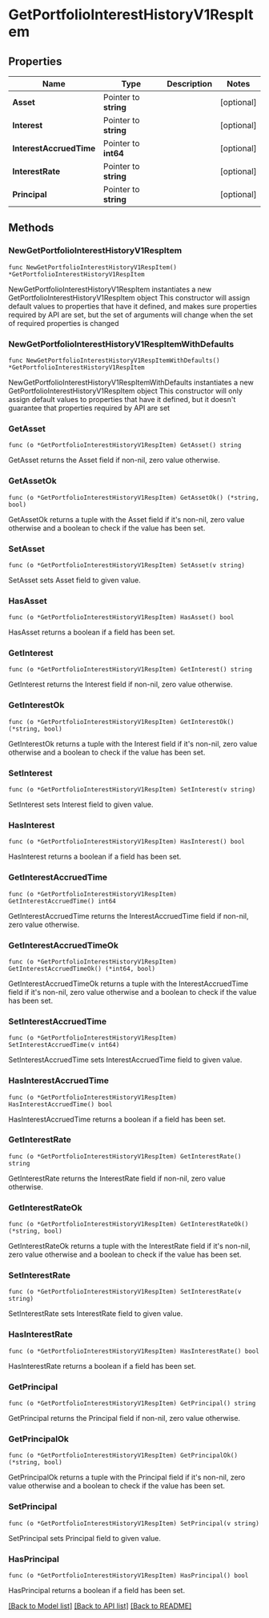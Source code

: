 # GetPortfolioInterestHistoryV1RespItem

## Properties

Name | Type | Description | Notes
------------ | ------------- | ------------- | -------------
**Asset** | Pointer to **string** |  | [optional] 
**Interest** | Pointer to **string** |  | [optional] 
**InterestAccruedTime** | Pointer to **int64** |  | [optional] 
**InterestRate** | Pointer to **string** |  | [optional] 
**Principal** | Pointer to **string** |  | [optional] 

## Methods

### NewGetPortfolioInterestHistoryV1RespItem

`func NewGetPortfolioInterestHistoryV1RespItem() *GetPortfolioInterestHistoryV1RespItem`

NewGetPortfolioInterestHistoryV1RespItem instantiates a new GetPortfolioInterestHistoryV1RespItem object
This constructor will assign default values to properties that have it defined,
and makes sure properties required by API are set, but the set of arguments
will change when the set of required properties is changed

### NewGetPortfolioInterestHistoryV1RespItemWithDefaults

`func NewGetPortfolioInterestHistoryV1RespItemWithDefaults() *GetPortfolioInterestHistoryV1RespItem`

NewGetPortfolioInterestHistoryV1RespItemWithDefaults instantiates a new GetPortfolioInterestHistoryV1RespItem object
This constructor will only assign default values to properties that have it defined,
but it doesn't guarantee that properties required by API are set

### GetAsset

`func (o *GetPortfolioInterestHistoryV1RespItem) GetAsset() string`

GetAsset returns the Asset field if non-nil, zero value otherwise.

### GetAssetOk

`func (o *GetPortfolioInterestHistoryV1RespItem) GetAssetOk() (*string, bool)`

GetAssetOk returns a tuple with the Asset field if it's non-nil, zero value otherwise
and a boolean to check if the value has been set.

### SetAsset

`func (o *GetPortfolioInterestHistoryV1RespItem) SetAsset(v string)`

SetAsset sets Asset field to given value.

### HasAsset

`func (o *GetPortfolioInterestHistoryV1RespItem) HasAsset() bool`

HasAsset returns a boolean if a field has been set.

### GetInterest

`func (o *GetPortfolioInterestHistoryV1RespItem) GetInterest() string`

GetInterest returns the Interest field if non-nil, zero value otherwise.

### GetInterestOk

`func (o *GetPortfolioInterestHistoryV1RespItem) GetInterestOk() (*string, bool)`

GetInterestOk returns a tuple with the Interest field if it's non-nil, zero value otherwise
and a boolean to check if the value has been set.

### SetInterest

`func (o *GetPortfolioInterestHistoryV1RespItem) SetInterest(v string)`

SetInterest sets Interest field to given value.

### HasInterest

`func (o *GetPortfolioInterestHistoryV1RespItem) HasInterest() bool`

HasInterest returns a boolean if a field has been set.

### GetInterestAccruedTime

`func (o *GetPortfolioInterestHistoryV1RespItem) GetInterestAccruedTime() int64`

GetInterestAccruedTime returns the InterestAccruedTime field if non-nil, zero value otherwise.

### GetInterestAccruedTimeOk

`func (o *GetPortfolioInterestHistoryV1RespItem) GetInterestAccruedTimeOk() (*int64, bool)`

GetInterestAccruedTimeOk returns a tuple with the InterestAccruedTime field if it's non-nil, zero value otherwise
and a boolean to check if the value has been set.

### SetInterestAccruedTime

`func (o *GetPortfolioInterestHistoryV1RespItem) SetInterestAccruedTime(v int64)`

SetInterestAccruedTime sets InterestAccruedTime field to given value.

### HasInterestAccruedTime

`func (o *GetPortfolioInterestHistoryV1RespItem) HasInterestAccruedTime() bool`

HasInterestAccruedTime returns a boolean if a field has been set.

### GetInterestRate

`func (o *GetPortfolioInterestHistoryV1RespItem) GetInterestRate() string`

GetInterestRate returns the InterestRate field if non-nil, zero value otherwise.

### GetInterestRateOk

`func (o *GetPortfolioInterestHistoryV1RespItem) GetInterestRateOk() (*string, bool)`

GetInterestRateOk returns a tuple with the InterestRate field if it's non-nil, zero value otherwise
and a boolean to check if the value has been set.

### SetInterestRate

`func (o *GetPortfolioInterestHistoryV1RespItem) SetInterestRate(v string)`

SetInterestRate sets InterestRate field to given value.

### HasInterestRate

`func (o *GetPortfolioInterestHistoryV1RespItem) HasInterestRate() bool`

HasInterestRate returns a boolean if a field has been set.

### GetPrincipal

`func (o *GetPortfolioInterestHistoryV1RespItem) GetPrincipal() string`

GetPrincipal returns the Principal field if non-nil, zero value otherwise.

### GetPrincipalOk

`func (o *GetPortfolioInterestHistoryV1RespItem) GetPrincipalOk() (*string, bool)`

GetPrincipalOk returns a tuple with the Principal field if it's non-nil, zero value otherwise
and a boolean to check if the value has been set.

### SetPrincipal

`func (o *GetPortfolioInterestHistoryV1RespItem) SetPrincipal(v string)`

SetPrincipal sets Principal field to given value.

### HasPrincipal

`func (o *GetPortfolioInterestHistoryV1RespItem) HasPrincipal() bool`

HasPrincipal returns a boolean if a field has been set.


[[Back to Model list]](../README.md#documentation-for-models) [[Back to API list]](../README.md#documentation-for-api-endpoints) [[Back to README]](../README.md)


